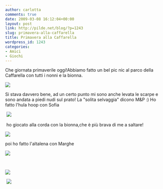 ```yaml
---
author: carlotta
comments: true
date: 2009-03-08 16:12:04+00:00
layout: post
link: http://pilde.net/blog/?p=1243
slug: primavera-alla-caffarella
title: Primavera alla Caffarella
wordpress_id: 1243
categories:
- Amici
- Giochi
---
```


[](http://None)[](http://None)[](http://None)[](http://None)[](http://None)Che giornata primaverile oggi!Abbiamo fatto un bel pic nic al parco della Caffarella con tutti i nonni e la bionna.

![](http://pilde.net/blog/wp-content/uploads/2009/03/nonne.jpg)

Si stava davvero bene, ad un certo punto mi sono anche levata le scarpe e sono andata a piedi nudi sul prato! La "solita selvaggia" dicono M&P :) Ho fatto l'hula hoop con Sofia

 ![](http://pilde.net/blog/wp-content/uploads/2009/03/ulahop.jpg)

 ho giocato alla corda con la bionna,che è più brava di me a saltare!

![](http://pilde.net/blog/wp-content/uploads/2009/03/corda.jpg)

poi ho fatto l'altalena con Marghe

![](http://pilde.net/blog/wp-content/uploads/2009/03/tutti_altalena.jpg)

  

![](http://pilde.net/blog/wp-content/uploads/2009/03/vola_vola.jpg)

 [![](http://pilde.net/blog/wp-content/uploads/2009/03/primo_piano1.jpg)](http://None)
